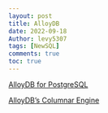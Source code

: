 ```yaml
---
layout: post
title: AlloyDB
date: 2022-09-18
Author: levy5307
tags: [NewSQL]
comments: true
toc: true
---
```


[AlloyDB for PostgreSQL](https://cloud.google.com/blog/products/databases/alloydb-for-postgresql-intelligent-scalable-storage)

[AlloyDB’s Columnar Engine](https://cloud.google.com/blog/products/databases/alloydb-for-postgresql-columnar-engine)
